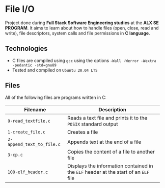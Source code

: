 # File I/O

Project done during **Full Stack Software Engineering studies** at the **ALX SE PROGRAM**. It aims to learn about how to handle files (open, close, read and write), file descriptors, system calls and file permissions in **C language**.

## Technologies
* C files are compiled using `gcc` using the options `-Wall -Werror -Wextra -pedantic -std=gnu89`
* Tested and compiled on `Ubuntu 20.04 LTS`

## Files
All of the following files are programs written in C:

| Filename | Description |
| -------- | ----------- |
| `0-read_textfile.c` | Reads a text file and prints it to the `POSIX` standard output |
| `1-create_file.c` | Creates a file |
| `2-append_text_to_file.c` | Appends text at the end of a file |
| `3-cp.c` | Copies the content of a file to another file |
| `100-elf_header.c` | Displays the information contained in the `ELF` header at the start of an `ELF` file |
